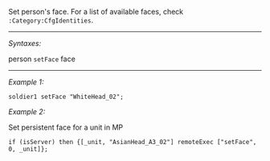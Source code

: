 Set person's face. For a list of available faces, check `:Category:CfgIdentities`.


---
*Syntaxes:*

person `setFace` face

---
*Example 1:*

```sqf
soldier1 setFace "WhiteHead_02";
```

*Example 2:*

Set persistent face for a unit in MP
```sqf
if (isServer) then {[_unit, "AsianHead_A3_02"] remoteExec ["setFace", 0, _unit]};
```